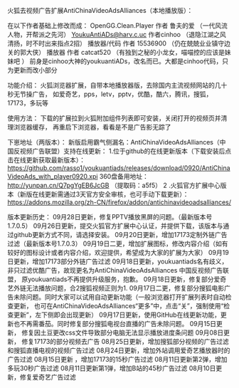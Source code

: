 火狐去视频广告扩展AntiChinaVideoAdsAlliances（本地播放版）：

在以下作者基础上修改而成：
OpenGG.Clean.Player 作者 鲁夫的爱    （一代风流人物，开帮派之先河）
YoukuAntiADs@harv.c.uc  作者cinhoo    （退隐江湖之风清扬，时不时出来指点2招）
播放器/代码 作者 15536900    （仍在兢兢业业镇守边关的郭大侠）
播放器      作者  catcat520      （有独到之秘的小龙女，喵喵控的应该是妹妹吧 ）
前身是cinhoo大神的youkuantiADs，改名而已。大都是cinhoo代码，只为更新而改小部分

功能介绍：
火狐浏览器扩展，自带本地播放器版，去除国内主流视频网站的几十秒无节操广告，
如爱奇艺，pps，letv，pptv，优酷，酷六，腾讯，搜狐，17173，多玩等

使用方法：
下载的扩展拉到火狐附加组件列表即可安装，关闭打开的视频页并清理浏览器缓存，
再重启下浏览器，看看是不是广告影无踪了

下崽地址（两版本）：
新版启用霸气侧漏名：AntiChinaVideoAdsAlliances（中国反视频广告联盟）支持在线更新：
1.位于github的在线更新版本（下载安装后点击在线更新获取最新版本）：
https://github.com/rasso1/youkuantiads/releases/download/0920/AntiChinaVideoAds_with_player0920.xpi
360盘备用地址： http://yunpan.cn/Q7pgYgEB6JcGB （提取码：a5f5）
2 .火狐官方扩展中心版本（新版在线更新需通过3天官方安全审核，也可手动下载更新）：
https://addons.mozilla.org/zh-CN/firefox/addon/antichinavideoadsalliances/






版本更新历史：
09月28日更新，修复PPTV播放黑屏的问题。（最新版本号1.7.0.5）
09月26日更新，提交火狐官方扩展中心认证，并提供下载，该版本与通过github更新方式不同，请选择安装。
09月20日更新，增加17173定制外链广告过滤（最新版本号1.7.0.3）
09月19日二更，增加扩展图标，修改内容介绍（如有较好的图标设计或者内容介绍，欢迎提供，希望成为大家的扩展为大家）
09月19日更新，增加17173部分外链广告过滤
09月18日更新，youkuantiads名有歧义，非只过滤优酷广告，故现更名为AntiChinaVideoAdsAlliances 中国反视频广告联盟，
                        原youkuantiads不再提供升级服务，抱歉。
09月18日更新，修复部分爱奇艺外链无法播放问题，合2搜狐视频正则为1.
09月17日二更，修复部分搜狐电影广告未除问题。同时大家可以试用自动更新功能（一般浏览器打开扩展列表时自动检查更新，
                         也可在AntiChinaVideoAdsAlliances“更多”中，点击“关”，强制使用“检查更新”，左下侧即会出现更新）
09月17日更新，使用GitHub在线更新功能，更新也不再需番茄。同时修复部分搜狐电视台直播的广告未除问题。
09月15日更新， 修复因土豆更改css文件导致部分电脑无法显示播放进度条问题
09月08日更新， 修复17173的部分视频去广告
08月25日更新，增加搜狐部分视频的广告过滤和搜狐直播电视的视频广告过滤
08月24日更新，增加外站调用爱奇艺播放器时的广告过滤
08月15日更新 ，增加17173的15秒广告过滤
08月11日更新第2弹，增加多玩30秒广告过滤
08月11日更新第1弹，增加B站的45秒广告过滤
08月10日更新，修复爱奇艺广告过滤
